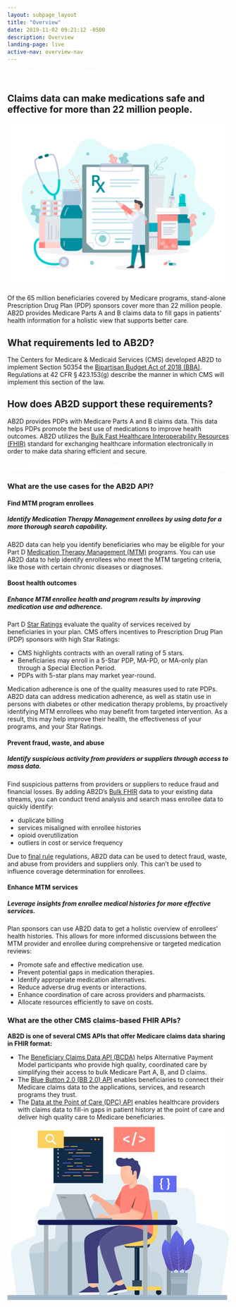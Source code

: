 ```yaml
---
layout: subpage_layout
title: "Overview"
date: 2019-11-02 09:21:12 -0500
description: Overview
landing-page: live
active-nav: overview-nav
---
```


<section class="bg-white page-section py-5" role="main">
    <svg 
        preserveAspectRatio="xMidYMin slice" 
        class="shape-divider" 
        version="1.1" 
        xmlns="http://www.w3.org/2000/svg" 
        x="0px" 
        y="0px"
        viewBox="0 0 1034.2 43.8" 
        style="enable-background:new 0 0 1034.2 43.8;" 
        xml:space="preserve"
    >
	    <path fill="#ffffff" d="M0,21.3c0,0,209.3-48,517.1,0s517.1,0,517.1,0v22.5H0V21.3z"/>
    </svg>
    <div class="container">
        <div class="row">
            <div class="col-lg-12 text-center">
                <h2 class="section-heading">Claims data can make medications safe and effective for more than <strong>22 million people</strong>.</h2>
                <div class="divider-small-border center my-4"></div>
            </div>
        </div>
        <div class="row align-items-center">
            <div class="col-lg-6">
                <img src="assets/img/pharmacist.svg" alt="Pharmaceuticals"/>
            </div>
            <div class="col-lg-6 px-5">
                <p>
                    Of the 65 million beneficiaries covered by Medicare programs, stand-alone Prescription Drug Plan (PDP) sponsors cover more than 22 million people. AB2D provides Medicare Parts A and B claims data to fill gaps in patients' health information for a holistic view that supports better care.
                </p>
                <h2>What requirements led to AB2D?</h2>
                <p>
                   The Centers for Medicare & Medicaid Services (CMS) developed AB2D to implement Section 50354 the <a href="https://www.congress.gov/bill/115th-congress/house-bill/1892/text" target="_blank">Bipartisan Budget Act of 2018 (BBA)</a>. Regulations at 42 CFR § 423.153(g) describe the manner in which CMS will implement this section of the law.
                </p>
                <h2>How does AB2D support these requirements?</h2>
                <p>
                    AB2D provides PDPs with Medicare Parts A and B claims data. This data helps PDPs promote the best use of medications to improve health outcomes. AB2D utilizes the <a href="https://hl7.org/fhir/uv/bulkdata/export/index.html" target="_blank">Bulk Fast Healthcare Interoperability Resources (FHIR)</a> standard for exchanging healthcare information electronically in order to make data sharing efficient and secure.
                </p>
            </div>
        </div>
    </div>
</section>

<section 
    class="bg-light-blue page-section pt-20 pb-10" 
    role="region" 
    aria-label="API Use cases"
>
    <svg 
        preserveAspectRatio="xMidYMin slice" 
        alt="divider" 
        class="shape-divider flip" 
        version="1.1" 
        xmlns="http://www.w3.org/2000/svg" 
        xmlns:xlink="http://www.w3.org/1999/xlink" 
        x="0px" 
        y="0px"
        viewBox="0 0 1034.2 43.8" 
        style="enable-background:new 0 0 1034.2 43.8;" 
        xml:space="preserve"
    >
	    <path fill="#ffffff" d="M0,21.3c0,0,209.3-48,517.1,0s517.1,0,517.1,0v22.5H0V21.3z"/>
    </svg>
    <div class="container">
        <div class="row">
            <div class="col-lg-12 text-center">
                <h3 class="section-heading text-center">What are the use cases for the AB2D API?</h3>
                <div class="divider-small-border center mt-4 mb-5"></div>
            </div>
        </div>
        <div class="row">
          <div class="col-lg-12">
                <h4 class="section-heading">Find MTM program enrollees</h4>
                <h5 class="section-subheading">Identify Medication Therapy Management enrollees by using data for a more thorough search capability.</h5>
                <p style="width: fit-content">AB2D data can help you identify beneficiaries who may be eligible for your Part D <a href='https://www.cms.gov/medicare/coverage/prescription-drug-coverage-contracting/medication-therapy-management' target="_blank">Medication Therapy Management (MTM)</a> programs. You can use AB2D data to help identify enrollees who meet the MTM targeting criteria, like those with certain chronic diseases or diagnoses. </p>
          </div>
        </div>
        <div class="row">
           <div class="col-lg-12">
                <h4 class="section-heading">Boost health outcomes</h4>
                <h5 class="section-subheading">Enhance MTM enrollee health and program results by improving medication use and adherence.</h5>
                <p>Part D <a href='https://www.cms.gov/medicare/health-drug-plans/part-c-d-performance-data' target="_blank">Star Ratings</a> evaluate the quality of services received by beneficiaries in your plan. CMS offers incentives to Prescription Drug Plan (PDP) sponsors with high Star Ratings:</p>
                 <ul> 
                  <li>CMS highlights contracts with an overall rating of 5 stars.</li>
                  <li>Beneficiaries may enroll in a 5-Star PDP, MA-PD, or MA-only plan through a Special Election Period.</li>
                  <li>PDPs with 5-star plans may market year-round.</li>
                 </ul>
                <p>Medication adherence is one of the quality measures used to rate PDPs. AB2D data can address medication adherence, as well as statin use in persons with diabetes or other medication therapy problems, by proactively identifying MTM enrollees who may benefit from targeted intervention. As a result, this may help improve their health, the effectiveness of your programs, and your Star Ratings.</p>
              </div>
        </div>
        <div class="row">
           <div class="col-lg-12">
                <h4 class="section-subheading">Prevent fraud, waste, and abuse</h4>
                <h5 class="section-subheading">Identify suspicious activity from providers or suppliers through access to mass data.</h5>
                <p>Find suspicious patterns from providers or suppliers to reduce fraud and financial losses. By adding AB2D’s <a href='https://www.hl7.org/fhir/overview.html' target="_blank">Bulk FHIR</a> data to your existing data streams, you can conduct trend analysis and search mass enrollee data to quickly identify: </p>
                <ul> 
                  <li>duplicate billing</li>
                  <li>services misaligned with enrollee histories</li>
                  <li>opioid overutilization</li>
                  <li>outliers in cost or service frequency</li>
                 </ul>
                <p>Due to <a href='https://www.federalregister.gov/documents/2019/04/16/2019-06822/medicare-and-medicaid-programs-policy-and-technical-changes-to-the-medicare-advantage-medicare' target="_blank">final rule</a> regulations, AB2D data can be used to detect fraud, waste, and abuse from providers and suppliers only. This can’t be used to influence coverage determination for enrollees.</p>
             </div>
        </div>
        <div class="row">
          <div class="col-lg-12">
                <h4 class="section-subheading">Enhance MTM services </h4>
                <h5 class="section-subheading">Leverage insights from enrollee medical histories for more effective services.</h5>
                <p>Plan sponsors can use AB2D data to get a holistic overview of enrollees' health histories. This allows for more informed discussions between the MTM provider and enrollee during comprehensive or targeted medication reviews: </p>
                <ul> 
                  <li>Promote safe and effective medication use.</li>
                  <li>Prevent potential gaps in medication therapies.</li>
                  <li>Identify appropriate medication alternatives.</li>
                  <li>Reduce adverse drug events or interactions.</li>
                  <li>Enhance coordination of care across providers and pharmacists.</li>
                  <li>Allocate resources efficiently to save on costs.</li>
                 </ul>
              </div>
        </div>
 </div>
    <div class="container">
        <div class="row">
            <div class="col-lg-12 text-center">
                <h3 class="section-heading text-center">What are the other CMS claims-based FHIR APIs?</h3>
                <div class="divider-small-border center mt-4 mb-5"></div>
            </div>
        </div>
        <div class="row align-items-center">
            <div class="col-lg-6 px-5">
                <p>
                    <strong class="ds-u-font-weight--bold">AB2D is one of several CMS APIs that offer Medicare claims data sharing in FHIR format:</strong>
                </p>
                <ul> 
                <li>
                   The <a href='https://bcda.cms.gov/' target="_blank">Beneficiary Claims Data API (BCDA)</a> helps Alternative Payment Model participants who provide high quality, coordinated care by simplifying their access to bulk Medicare Part A, B, and D claims.
                </li>
                <li>
                   The <a href='https://bluebutton.cms.gov/' target="_blank">Blue Button 2.0 (BB 2.0) API</a> enables beneficiaries to connect their Medicare claims data to the applications, services, and research programs they trust.
                </li>
                <li>
                  The <a href='https://dpc.cms.gov/' target="_blank">Data at the Point of Care (DPC) API</a> enables healthcare providers with claims data to fill-in gaps in patient history at the point of care and deliver high quality care to Medicare beneficiaries.
                </li>
                </ul>
            </div>
            <div class="col-lg-6"> <img src="assets/img/programmer.svg" alt="CMS FHIR APIs"/> </div>
        </div>
    </div>
</section>